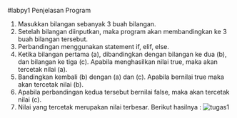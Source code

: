 #labpy1
Penjelasan Program
1. Masukkan bilangan sebanyak 3 buah bilangan.
2. Setelah bilangan diinputkan, maka program akan membandingkan ke 3 
buah bilangan tersebut.
3. Perbandingan menggunakan statement if, elif, else.
4. Ketika bilangan pertama (a), dibandingkan dengan bilangan ke dua (b), 
dan bilangan ke tiga (c). Apabila menghasilkan nilai true, maka akan 
tercetak nilai (a).
5. Bandingkan kembali (b) dengan (a) dan (c). Apabila bernilai true maka 
akan tercetak nilai (b).
6. Apabila perbandingan kedua tersebut bernilai false, maka akan 
tercetak nilai (c).
7. Nilai yang tercetak merupakan nilai terbesar.
Berikut hasilnya :
![tugas1](https://user-images.githubusercontent.com/45660967/52532441-c14d8b00-2d57-11e9-8c10-be603e26c058.jpg)
